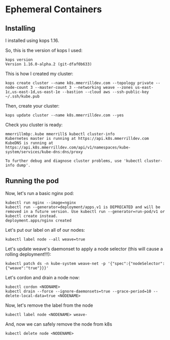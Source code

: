 Ephemeral Containers
===

## Installing

I installed using kops 1.16.  

So, this is the version of kops I used:

```
kops version
Version 1.16.0-alpha.2 (git-dfaf0b633)
```

This is how I created my cluster:

```
kops create cluster --name k8s.mmerrilldev.com --topology private --node-count 3 --master-count 3 --networking weave --zones us-east-1c,us-east-1d,us-east-1e --bastion --cloud aws --ssh-public-key ~/.ssh/kube.pub
```
      
Then, create your cluster:

```
kops update cluster --name k8s.mmerrilldev.com --yes
```

Check you cluster is ready:

```
mmerrillmbp:.kube mmerrill$ kubectl cluster-info
Kubernetes master is running at https://api.k8s.mmerrilldev.com
KubeDNS is running at https://api.k8s.mmerrilldev.com/api/v1/namespaces/kube-system/services/kube-dns:dns/proxy

To further debug and diagnose cluster problems, use 'kubectl cluster-info dump'.
```

## Running the pod

Now, let's run a basic nginx pod:

```
kubectl run nginx --image=nginx
kubectl run --generator=deployment/apps.v1 is DEPRECATED and will be removed in a future version. Use kubectl run --generator=run-pod/v1 or kubectl create instead.
deployment.apps/nginx created
```

Let's put our label on all of our nodes:

```
kubectl label node --all weave=true
```


Let's update weave's daemonset to apply a node selector (this will cause a rolling deployment!!!):

```
kubectl patch ds -n kube-system weave-net -p '{"spec":{"nodeSelector":{"weave":"true"}}}'
```

Let's cordon and drain a node now:

```
kubectl cordon <NODNAME>
kubectl drain --force --ignore-daemonsets=true --grace-period=10 --delete-local-data=true <NODENAME>
```

Now, let's remove the label from the node

```
kubectl label node <NODENAME> weave-
```

And, now we can safely remove the node from k8s

```
kubectl delete node <NODENAME>
```
